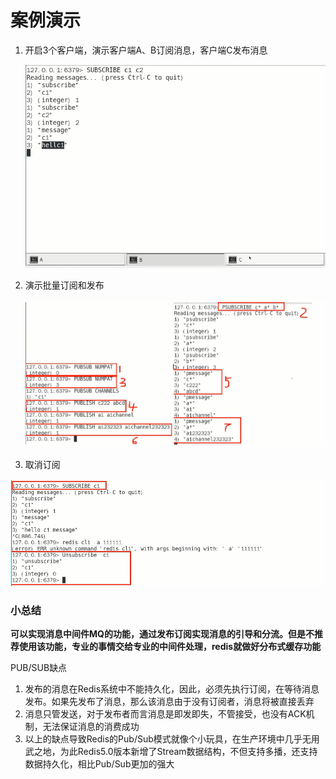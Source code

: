 # 案例演示

1. 开启3个客户端，演示客户端A、B订阅消息，客户端C发布消息

   ![](images/8.订阅演示.jpg)
2. 演示批量订阅和发布

   ![](images/10.批量订阅和发布.jpg)
3. 取消订阅

![](images/11.取消订阅.jpg)

### 小总结

**可以实现消息中间件MQ的功能，通过发布订阅实现消息的引导和分流。但是不推荐使用该功能，专业的事情交给专业的中间件处理，redis就做好分布式缓存功能**

PUB/SUB缺点

1. 发布的消息在Redis系统中不能持久化，因此，必须先执行订阅，在等待消息发布。如果先发布了消息，那么该消息由于没有订阅者，消息将被直接丢弃
2. 消息只管发送，对于发布者而言消息是即发即失，不管接受，也没有ACK机制，无法保证消息的消费成功
3. 以上的缺点导致Redis的Pub/Sub模式就像个小玩具，在生产环境中几乎无用武之地，为此Redis5.0版本新增了Stream数据结构，不但支持多播，还支持数据持久化，相比Pub/Sub更加的强大
